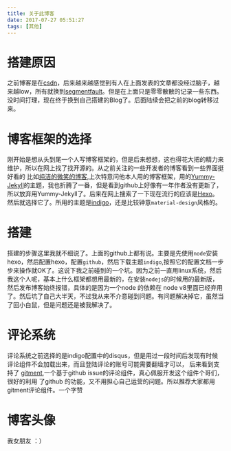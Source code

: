 ```yaml
---
title: 关于此博客
date: 2017-07-27 05:51:27
tags: [其他]
---
```


# 搭建原因
之前博客是在[csdn](http://www.csdn.net/)，后来越来越感觉到有人在上面发表的文章都没经过脑子，越来越low，所有就换到[segmentfault](https://segmentfault.com/)。但是在上面只是零零散散的记录一些东西。没时间打理，现在终于换到自己搭建的Blog了。后面陆续会把之前的blog转移过来。

# 博客框架的选择
刚开始是想从头到尾一个人写博客框架的，但是后来想想，这也得花大把的精力来维护，所以在网上找了找开源的。从之前关注的一些开发者的博客看到一些界面挺好看的
比如[纯洁的微笑的博客](http://www.ityouknow.com/),上次特意问他本人用的博客框架，用的[Yummy-Jekyll](https://github.com/DONGChuan/Yummy-Jekyll)的主题，我也折腾了一番，但是看到github上好像有一年作者没有更新了，所以放弃用Yummy-Jekyll了。后来在网上搜索了一下现在流行的应该是[Hexo](https://hexo.io/)。然后就选择它了。所用的主题是[indigo](https://github.com/yscoder/hexo-theme-indigo)，还是比较钟意`material-design`风格的。

# 搭建
搭建的步骤这里我就不细说了。上面的github上都有说。主要是先使用`node`安装hexo，然后配置hexo，配置`github`，然后下载主题`indigo`,按照它的配置文档一步步来操作就OK了。这说下我之前碰到的一个坑。因为之前一直用linux系统，然后我这个人呢，基本上什么框架都想用最新的，在安装`nodejs`的时候用的最新版，然后发布博客始终报错，具体的是因为一个node 的依赖在 node v8里面已经弃用了。然后坑了自己大半天，不过我从来不介意碰到问题。有问题解决掉它，虽然当了回小白鼠，但是问题还是被我解决了。

# 评论系统
评论系统之前选择的是indigo配置中的disqus，但是用过一段时间后发现有时候评论组件不会加载出来，而且登陆评论的账号可能需要翻墙才可以，
后来看到支持了 [gitment](https://github.com/imsun/gitment),一个基于github issue的评论组件，真心佩服开发这个组件个哥们，很好的利用
了github 的功能，又不用担心自己运营的问题。所以推荐大家都用gitment评论组件。一个字赞

# 博客头像
我女朋友 ：）

